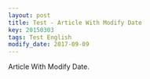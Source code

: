 ```yaml
---
layout: post
title: Test - Article With Modify Date
key: 20150303
tags: Test English
modify_date: 2017-09-09
---
```


Article With Modify Date.